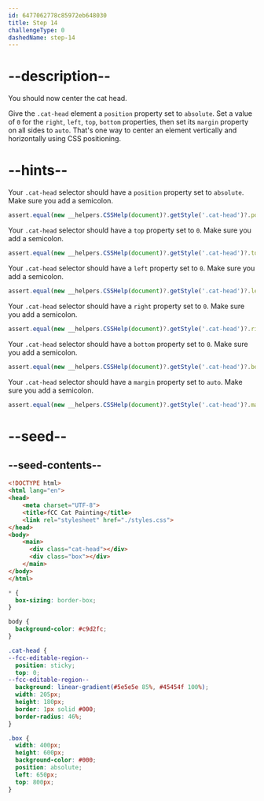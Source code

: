 ```yaml
---
id: 6477062778c85972eb648030
title: Step 14
challengeType: 0
dashedName: step-14
---
```


# --description--

You should now center the cat head. 

Give the `.cat-head` element a `position` property set to `absolute`. Set a value of `0` for the `right`, `left`, `top`, `bottom` properties, then set its `margin` property on all sides to `auto`. That's one way to center an element vertically and horizontally using CSS positioning.

# --hints--

Your `.cat-head` selector should have a `position` property set to `absolute`. Make sure you add a semicolon.

```js
assert.equal(new __helpers.CSSHelp(document)?.getStyle('.cat-head')?.position === 'absolute');
```

Your `.cat-head` selector should have a `top` property set to `0`. Make sure you add a semicolon.

```js
assert.equal(new __helpers.CSSHelp(document)?.getStyle('.cat-head')?.top === '0px');
```

Your `.cat-head` selector should have a `left` property set to `0`. Make sure you add a semicolon.

```js
assert.equal(new __helpers.CSSHelp(document)?.getStyle('.cat-head')?.left === '0px');
```

Your `.cat-head` selector should have a `right` property set to `0`. Make sure you add a semicolon.

```js
assert.equal(new __helpers.CSSHelp(document)?.getStyle('.cat-head')?.right === '0px');
```

Your `.cat-head` selector should have a `bottom` property set to `0`. Make sure you add a semicolon.

```js
assert.equal(new __helpers.CSSHelp(document)?.getStyle('.cat-head')?.bottom === '0px');
```

Your `.cat-head` selector should have a `margin` property set to `auto`. Make sure you add a semicolon.

```js
assert.equal(new __helpers.CSSHelp(document)?.getStyle('.cat-head')?.margin === 'auto');
```

# --seed--

## --seed-contents--

```html
<!DOCTYPE html>
<html lang="en">
<head>
    <meta charset="UTF-8">
    <title>fCC Cat Painting</title>
    <link rel="stylesheet" href="./styles.css">
</head>
<body>
    <main>
      <div class="cat-head"></div>
      <div class="box"></div>
    </main>
</body>
</html>
```

```css
* {
  box-sizing: border-box;
}

body {
  background-color: #c9d2fc;
}

.cat-head {
--fcc-editable-region--
  position: sticky;
  top: 0;
--fcc-editable-region--
  background: linear-gradient(#5e5e5e 85%, #45454f 100%);
  width: 205px;
  height: 180px;
  border: 1px solid #000;
  border-radius: 46%;
}

.box {
  width: 400px;
  height: 600px;
  background-color: #000;
  position: absolute;
  left: 650px;
  top: 800px;
}
```
